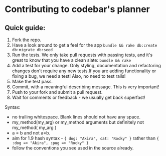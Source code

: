 # Contributing to codebar's planner

## Quick guide:

1. Fork the repo.
2. Have a look around to get a feel for the app `bundle && rake db:create db:migrate db:seed`
3. Run the tests. We only take pull requests with passing tests, and it's great to know that you have a clean slate: `bundle && rake`
4. Add a test for your change. Only styling, documentation and refactoring changes don't require any new tests.If you are adding functionality or fixing a bug, we need a test! Also, no need to test rails!
5. Make the test pass.
6. Commit, with a meaningful describing message. This is very important!
7. Push to your fork and submit a pull request.
8. Wait for comments or feedback - we usually get back superfast!

Syntax:

* no trailing whitespace. Blank lines should not have any space.
* my_method(my_arg) or my_method arguments but definitely not my_method( my_arg )
* a = b and not a=b.
* aim for 1.9 hash syntax - `{ dog: "Akira", cat: "Rocky" }` rather than `{ :dog => "Akira", :pug => "Rocky" }`
* follow the conventions you see used in the source already.
